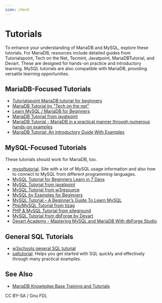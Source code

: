 ```yaml
---
icon: check
---
```


# Tutorials

To enhance your understanding of MariaDB and MySQL, explore these tutorials. For MariaDB, resources include detailed guides from Tutorialspoint, Tech on the Net, Tecmint, Javatpoint, MariaDBTutorial, and Devart. These are designed for hands-on practice and introductory learning. MySQL tutorials are also compatible with MariaDB, providing versatile learning opportunities.



## MariaDB-Focused Tutorials

* [Tutorialspoint MariaDB tutorial for beginners](https://www.tutorialspoint.com/mariadb/index.htm)
* [MariaDB Tutorial by "Tech on the net"](https://www.techonthenet.com/mariadb/index.php)
* [Learn MySQL / MariaDB for Beginners](https://www.tecmint.com/learn-mysql-mariadb-for-beginners)
* [MariaDB Tutorial from javatpoint](https://www.javatpoint.com/mariadb-tutorial)
* [MariaDB Tutorial - MariaDB in a practical manner through numerous hands-on examples](https://www.mariadbtutorial.com)
* [MariaDB Tutorial: An Introductory Guide With Examples](https://blog.devart.com/mariadb-tutorial-an-introductory-guide-with-examples.html)

## MySQL-Focused Tutorials

&#x20;These tutorials should work for MariaDB, too.

* [mysqltutorial](https://www.mysqltutorial.org). Site with a lot of MySQL usage information and also how to connect to MySQL from different programming languages.
* [MySQL Tutorial for Beginners Learn in 7 Days](https://www.guru99.com/mysql-tutorial.htm)
* [MySQL Tutorial from javatpoint](https://www.javatpoint.com/mysql-tutorial)
* [MySQL Tutorial from w3resource](https://www.w3resource.com/mysql/mysql-tutorials.php)
* [MySQL by Examples for Beginners](https://www.ntu.edu.sg/home/ehchua/programming/sql/mysql_beginner.html)
* [MySQL Tutorial – A Beginner’s Guide To Learn MySQL](https://www.edureka.co/blog/mysql-tutorial/)
* [Php/MySQL Tutorial from tizag](https://www.tizag.com/mysqlTutorial/)
* [PHP & MySQL Tutorial from siteground](https://www.siteground.com/tutorials/php-mysql/)
* [MySQL Tutorial from dbForge by Devart](https://blog.devart.com/mysql-tutorial.html)
* [Devart Academy - Mastering MySQL and MariaDB With dbForge Studio](https://www.devart.com/academy/mysql-studio/)

## General SQL Tutorials

* [w3schools general SQL tutorial](https://www.w3schools.com/sql)
* [sqltutorial](https://www.sqltutorial.org/). Helps you get started with SQL quickly and effectively through many practical examples.

## See Also

* [MariaDB Knowledge Base Training and Tutorials](https://mariadb.com/kb/en/training-tutorials/)

CC BY-SA / Gnu FDL
